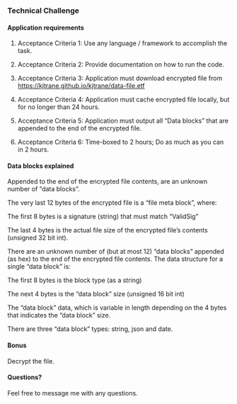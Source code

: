 ### Technical Challenge

#### Application requirements

1. Acceptance Criteria 1: Use any language / framework to accomplish the task.

2. Acceptance Criteria 2: Provide documentation on how to run the code.

3. Acceptance Criteria 3: Application must download encrypted file from https://kjtrane.github.io/kjtrane/data-file.etf

4. Acceptance Criteria 4: Application must cache encrypted file locally, but for no longer than 24 hours.

5. Acceptance Criteria 5: Application must output all “Data blocks” that are appended to the end of the encrypted file.

6. Acceptance Criteria 6: Time-boxed to 2 hours; Do as much as you can in 2 hours.

#### Data blocks explained

Appended to the end of the encrypted file contents, are an unknown number of “data blocks”.

The very last 12 bytes of the encrypted file is a “file meta block”, where:

The first 8 bytes is a signature (string) that must match “ValidSig”

The last 4 bytes is the actual file size of the encrypted file’s contents (unsigned 32 bit int).

There are an unknown number of (but at most 12) “data blocks” appended (as hex) to the end of the encrypted file contents. The data structure for a single “data block” is:

The first 8 bytes is the block type (as a string)

The next 4 bytes is the “data block” size (unsigned 16 bit int)

The “data block” data, which is variable in length depending on the 4 bytes that indicates the “data block” size.

There are three “data block” types: string, json and date.

#### Bonus

Decrypt the file.

#### Questions?

Feel free to message me with any questions.
